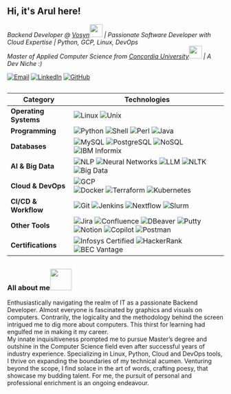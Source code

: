 <h2> Hi, it's Arul here!</h2>

<p><em>Backend Developer @ <a href="https://vosyn.ai">Vosyn</a><img src="https://media.giphy.com/media/WUlplcMpOCEmTGBtBW/giphy.gif" width="30"> | Passionate Software Developer with Cloud Expertise | Python, GCP, Linux, DevOps </br> Master of Applied Computer Science from <a href="https://www.concordia.ca">Concordia University</a><img src="https://media.giphy.com/media/fYSnHlufseco8Fh93Z/giphy.gif" width="30"> | A Dev Niche :)
</em></p>

[![Email](https://img.shields.io/badge/-Email-red?style=flat-square&logo=gmail&logoColor=white)](mailto:arulkiruthika210@gmail.com) 
[![LinkedIn](https://img.shields.io/badge/-LinkedIn-blue?style=flat-square&logo=linkedin&logoColor=white)](https://www.linkedin.com/in/arul210/) 
[![GitHub](https://img.shields.io/badge/-GitHub-black?style=flat-square&logo=github&logoColor=white)](https://github.com/arul210)

<h2></h2>

| Category                | Technologies |
|-------------------------|-------------|
| **Operating Systems**   | ![Linux](https://img.shields.io/badge/Linux-RedHat%2C%20CentOS%2C%20Mint-blue?logo=linux) ![Unix](https://img.shields.io/badge/Unix-AIX-lightgrey?logo=unix) |
| **Programming**         | ![Python](https://img.shields.io/badge/Python-🐍-blue?logo=python) ![Shell](https://img.shields.io/badge/Shell-🖥-lightgrey?logo=powershell) ![Perl](https://img.shields.io/badge/Perl-🐪-blueviolet?logo=perl) ![Java](https://img.shields.io/badge/Java-Basic-orange?logo=java) |
| **Databases**           | ![MySQL](https://img.shields.io/badge/MySQL-005C84?logo=mysql&logoColor=white) ![PostgreSQL](https://img.shields.io/badge/PostgreSQL-336791?logo=postgresql&logoColor=white) ![NoSQL](https://img.shields.io/badge/NoSQL-database-green) ![IBM Informix](https://img.shields.io/badge/IBM_Informix-Black?logo=ibm) |
| **AI & Big Data**       | ![NLP](https://img.shields.io/badge/NLP-🤖-blue) ![Neural Networks](https://img.shields.io/badge/Neural_Networks-🧠-yellow) ![LLM](https://img.shields.io/badge/LLM-💡-green) ![NLTK](https://img.shields.io/badge/NLTK-📖-orange) ![Big Data](https://img.shields.io/badge/Big_Data-📊-red) |
| **Cloud & DevOps**      | ![GCP](https://img.shields.io/badge/GCP-Compute_Engine%2C_Cloud_Storage%2C_Cloud_Build%2C_Cloud_Functions%2C_Cloud_Run%2C_Cloud_SQL%2C_BigQuery%2C_Artifact_Registry-4285F4?logo=googlecloud) <br> ![Docker](https://img.shields.io/badge/Docker-2496ED?logo=docker&logoColor=white) ![Terraform](https://img.shields.io/badge/Terraform-623CE4?logo=terraform&logoColor=white) ![Kubernetes](https://img.shields.io/badge/Kubernetes-326CE5?logo=kubernetes&logoColor=white) |
| **CI/CD & Workflow**    | ![Git](https://img.shields.io/badge/Git-F05032?logo=git&logoColor=white) ![Jenkins](https://img.shields.io/badge/Jenkins-D24939?logo=jenkins&logoColor=white) ![Nextflow](https://img.shields.io/badge/Nextflow-🔁-purple) ![Slurm](https://img.shields.io/badge/Slurm-🖥-lightgrey) |
| **Other Tools**         | ![Jira](https://img.shields.io/badge/Jira-0052CC?logo=jira&logoColor=white) ![Confluence](https://img.shields.io/badge/Confluence-172B4D?logo=confluence&logoColor=white) ![DBeaver](https://img.shields.io/badge/DBeaver-🐉-blue) ![Putty](https://img.shields.io/badge/PuTTY-🖥-lightgrey) ![Notion](https://img.shields.io/badge/Notion-000000?logo=notion&logoColor=white) ![Copilot](https://img.shields.io/badge/Copilot-🛠-green) ![Postman](https://img.shields.io/badge/Postman-FF6C37?logo=postman&logoColor=white) |
| **Certifications**      | ![Infosys Certified](https://img.shields.io/badge/Infosys_Certified_Python_Developer-Blue) ![HackerRank](https://img.shields.io/badge/HackerRank_Python_Certificate-Green) ![BEC Vantage](https://img.shields.io/badge/BEC_Vantage_Cambridge-Red) |

<h2></h2>
<h3>All about me<img src="https://media.giphy.com/media/mGcNjsfWAjY5AEZNw6/giphy.gif" width="50"></h3>
<p>Enthusiastically navigating the realm of IT as a passionate Backend Developer. Almost everyone is fascinated by graphics and visuals on computers. Contrarily, the logicality and the methodology behind the screen intrigued me to dig more about computers. This thirst for learning had engulfed me in making it my career. 
<br>
My innate inquisitiveness prompted me to pursue Master’s degree and outshine in the Computer Science field even after successful years of industry experience. Specializing in Linux, Python, Cloud and DevOps tools, I thrive on expanding the boundaries of my technical acumen. Venturing beyond the scope, I find solace in the art of words, crafting poesy, that showcase my budding talent. For me, the pursuit of personal and professional enrichment is an ongoing endeavour.</p>
